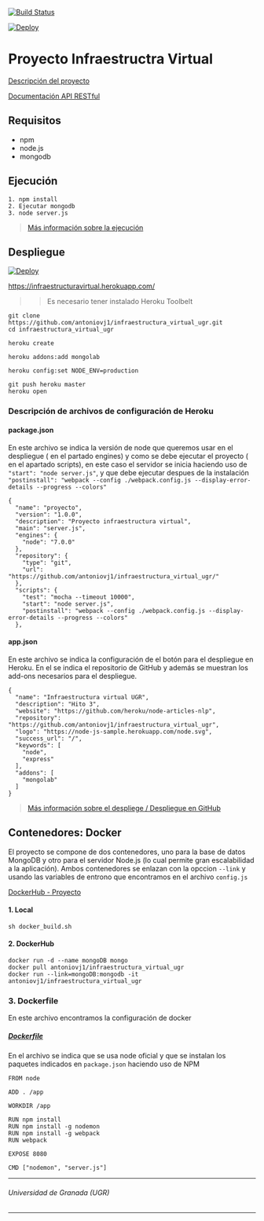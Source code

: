 [![Build Status](https://travis-ci.org/antoniovj1/infraestructura_virtual_ugr.svg?branch=master)](https://travis-ci.org/antoniovj1/infraestructura_virtual_ugr)

[![Deploy](https://www.herokucdn.com/deploy/button.png)](https://heroku.com/deploy?template=https://github.com/antoniovj1/infraestructura_virtual_ugr)

# Proyecto Infraestructra Virtual

[Descripción del proyecto](https://antoniovj1.github.io/infraestructura_virtual_ugr/)

[Documentación API RESTful](https://github.com/antoniovj1/infraestructura_virtual_ugr/wiki/API)


## Requisitos
* npm
* node.js
* mongodb

## Ejecución
 ```
 1. npm install
 2. Ejecutar mongodb
 3. node server.js
 ```
 
 > [Más información sobre la ejecución](https://github.com/antoniovj1/infraestructura_virtual_ugr/wiki/Hito-2)

 
## Despliegue
[![Deploy](https://www.herokucdn.com/deploy/button.png)](https://heroku.com/deploy?template=https://github.com/antoniovj1/infraestructura_virtual_ugr)

https://infraestructuravirtual.herokuapp.com/

>> Es necesario tener instalado Heroku Toolbelt

```
git clone https://github.com/antoniovj1/infraestructura_virtual_ugr.git 
cd infraestructura_virtual_ugr

heroku create 

heroku addons:add mongolab 

heroku config:set NODE_ENV=production

git push heroku master
heroku open
```
### Descripción de archivos de configuración de Heroku

#### package.json
En este archivo se indica la versión de node que queremos usar en el despliegue ( en el partado engines) y como se 
debe ejecutar el proyecto ( en el apartado scripts), en este caso el servidor se inicia haciendo uso de ` "start": "node server.js"`,
 y que debe ejecutar despues de la instalación `"postinstall": "webpack --config ./webpack.config.js --display-error-details --progress --colors"`

```
{
  "name": "proyecto",
  "version": "1.0.0",
  "description": "Proyecto infraestructura virtual",
  "main": "server.js",
  "engines": {
    "node": "7.0.0"
  },
  "repository": {
    "type": "git",
    "url": "https://github.com/antoniovj1/infraestructura_virtual_ugr/"
  },
  "scripts": {
    "test": "mocha --timeout 10000",
    "start": "node server.js",
    "postinstall": "webpack --config ./webpack.config.js --display-error-details --progress --colors"
  },
  ```
#### app.json
En este archivo se indica la configuración de el botón para el despliegue en Heroku. En el se indica el repositorio de GitHub y además se muestran
los add-ons necesarios para el despliegue.

```
{
  "name": "Infraestructura virtual UGR",
  "description": "Hito 3",
  "website": "https://github.com/heroku/node-articles-nlp",
  "repository": "https://github.com/antoniovj1/infraestructura_virtual_ugr",
  "logo": "https://node-js-sample.herokuapp.com/node.svg",
  "success_url": "/",
  "keywords": [
    "node",
    "express"
  ],
  "addons": [
    "mongolab"
  ]
}
```
> [Más información sobre el despliege / Despliegue en GitHub](https://github.com/antoniovj1/infraestructura_virtual_ugr/wiki/Hito-3)

## Contenedores: Docker

El proyecto se compone de dos contenedores, uno para la base de datos
MongoDB y otro para el servidor Node.js (lo cual permite gran escalabilidad
a la aplicación). Ambos contenedores se enlazan con la opccion `--link`
y usando las variables de entrono que encontramos en el archivo `config.js`

[DockerHub - Proyecto](https://hub.docker.com/r/antoniovj1/infraestructura_virtual_ugr/)

#### 1. Local
```
sh docker_build.sh
```

#### 2. DockerHub
```
docker run -d --name mongoDB mongo
docker pull antoniovj1/infraestructura_virtual_ugr
docker run --link=mongoDB:mongodb -it antoniovj1/infraestructura_virtual_ugr
```

### 3. Dockerfile
En este archivo encontramos la configuración de docker

##### [Dockerfile](https://github.com/antoniovj1/infraestructura_virtual_ugr/blob/master/Dockerfile)

En el archivo se indica que se usa node oficial y que se instalan
los paquetes indicados en `package.json` haciendo uso de NPM
```
FROM node

ADD . /app

WORKDIR /app

RUN npm install
RUN npm install -g nodemon
RUN npm install -g webpack
RUN webpack

EXPOSE 8080

CMD ["nodemon", "server.js"] 
```

___
###### Universidad de Granada (UGR)
___
